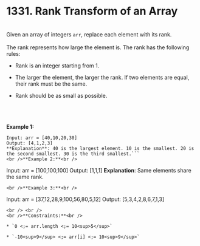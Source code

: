 # 1331. Rank Transform of an Array

<br />Given an array of integers `arr`, replace each element with its rank.<br />
<br />The rank represents how large the element is. The rank has the following rules:<br />

* Rank is an integer starting from 1.

* The larger the element, the larger the rank. If two elements are equal, their rank must be the same.

* Rank should be as small as possible.


<br /> <br />
<br />**Example 1:**<br />
```
Input: arr = [40,10,20,30]
Output: [4,1,2,3]
**Explanation**: 40 is the largest element. 10 is the smallest. 20 is the second smallest. 30 is the third smallest.```
<br />**Example 2:**<br />
```
Input: arr = [100,100,100]
Output: [1,1,1]
**Explanation**: Same elements share the same rank.
```
<br />**Example 3:**<br />
```
Input: arr = [37,12,28,9,100,56,80,5,12]
Output: [5,3,4,2,8,6,7,1,3]
```
<br /> <br />
<br />**Constraints:**<br />

* `0 <;= arr.length <;= 10<sup>5</sup>`

* `-10<sup>9</sup> <;= arr[i] <;= 10<sup>9</sup>`